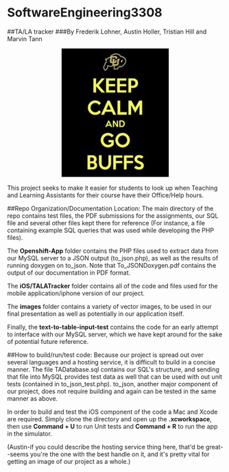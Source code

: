 # SoftwareEngineering3308
##TA/LA tracker
###By Frederik Lohner, Austin Holler, Tristian Hill and Marvin Tann

<p align="center">
  <img height="300" width="250" src="images/buffs.jpg" />
</p>

This project seeks to make it easier for students to look up when Teaching and Learning Assistants for their course have their Office/Help hours.

##Repo Organization/Documentation Location:
The main directory of the repo contains test files, the PDF submissions for the assignments, our SQL file and several other files kept there for reference (For instance, a file containing example SQL queries that was used while developing the PHP files).

The **Openshift-App** folder contains the PHP files used to extract data from our MySQL server to a JSON output (to_json.php), as well as the results of running doxygen on to_json. Note that  To_JSONDoxygen.pdf contains the output of our documentation in PDF format.

The **iOS/TALATracker** folder contains all of the code and files used for the mobile application/iphone version of our project.

The **images** folder contains a variety of vector images, to be used in our final presentation as well as potentially in our application itself.

Finally, the **text-to-table-input-test** contains the code for an early attempt to interface with our MySQL server, which we have kept around for the sake of potential future reference.

##How to build/run/test code:
Because our project is spread out over several languages and a hosting service, it is difficult to build in a concise manner. The file TADatabase.sql contains our SQL's structure, and sending that file into MySQL provides test data as well that can be used with out unit tests (contained in to_json_test.php). to_json, another major component of our project, does not require building and again can be tested in the same manner as above.

In order to build and test the iOS component of the code a Mac and Xcode are required.  Simply clone the directory and open up the **.xcworkspace**, then use **Command + U** to run Unit tests and **Command + R** to run the app in the simulator.

(Austin-if you could describe the hosting service thing here, that'd be great--seems you're the one with the best handle on it, and it's pretty vital for getting an image of our project as a whole.)


